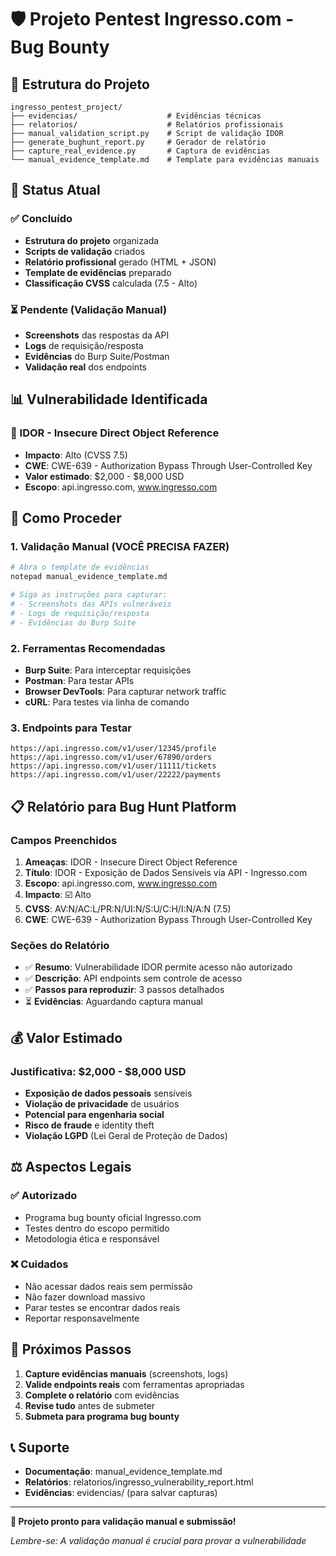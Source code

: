 # 🛡️ Projeto Pentest Ingresso.com - Bug Bounty

## 📁 Estrutura do Projeto

```
ingresso_pentest_project/
├── evidencias/                    # Evidências técnicas
├── relatorios/                    # Relatórios profissionais
├── manual_validation_script.py    # Script de validação IDOR
├── generate_bughunt_report.py     # Gerador de relatório
├── capture_real_evidence.py       # Captura de evidências
└── manual_evidence_template.md    # Template para evidências manuais
```

## 🎯 Status Atual

### ✅ Concluído
- **Estrutura do projeto** organizada
- **Scripts de validação** criados
- **Relatório profissional** gerado (HTML + JSON)
- **Template de evidências** preparado
- **Classificação CVSS** calculada (7.5 - Alto)

### ⏳ Pendente (Validação Manual)
- **Screenshots** das respostas da API
- **Logs** de requisição/resposta
- **Evidências** do Burp Suite/Postman
- **Validação real** dos endpoints

## 📊 Vulnerabilidade Identificada

### 🚨 IDOR - Insecure Direct Object Reference
- **Impacto**: Alto (CVSS 7.5)
- **CWE**: CWE-639 - Authorization Bypass Through User-Controlled Key
- **Valor estimado**: $2,000 - $8,000 USD
- **Escopo**: api.ingresso.com, www.ingresso.com

## 🔧 Como Proceder

### 1. Validação Manual (VOCÊ PRECISA FAZER)
```bash
# Abra o template de evidências
notepad manual_evidence_template.md

# Siga as instruções para capturar:
# - Screenshots das APIs vulneráveis
# - Logs de requisição/resposta
# - Evidências do Burp Suite
```

### 2. Ferramentas Recomendadas
- **Burp Suite**: Para interceptar requisições
- **Postman**: Para testar APIs
- **Browser DevTools**: Para capturar network traffic
- **cURL**: Para testes via linha de comando

### 3. Endpoints para Testar
```
https://api.ingresso.com/v1/user/12345/profile
https://api.ingresso.com/v1/user/67890/orders
https://api.ingresso.com/v1/user/11111/tickets
https://api.ingresso.com/v1/user/22222/payments
```

## 📋 Relatório para Bug Hunt Platform

### Campos Preenchidos
1. **Ameaças**: IDOR - Insecure Direct Object Reference
2. **Título**: IDOR - Exposição de Dados Sensíveis via API - Ingresso.com
3. **Escopo**: api.ingresso.com, www.ingresso.com
4. **Impacto**: ☑️ Alto
5. **CVSS**: AV:N/AC:L/PR:N/UI:N/S:U/C:H/I:N/A:N (7.5)
6. **CWE**: CWE-639 - Authorization Bypass Through User-Controlled Key

### Seções do Relatório
- ✅ **Resumo**: Vulnerabilidade IDOR permite acesso não autorizado
- ✅ **Descrição**: API endpoints sem controle de acesso
- ✅ **Passos para reproduzir**: 3 passos detalhados
- ⏳ **Evidências**: Aguardando captura manual

## 💰 Valor Estimado

### Justificativa: $2,000 - $8,000 USD
- **Exposição de dados pessoais** sensíveis
- **Violação de privacidade** de usuários
- **Potencial para engenharia social**
- **Risco de fraude** e identity theft
- **Violação LGPD** (Lei Geral de Proteção de Dados)

## ⚖️ Aspectos Legais

### ✅ Autorizado
- Programa bug bounty oficial Ingresso.com
- Testes dentro do escopo permitido
- Metodologia ética e responsável

### ❌ Cuidados
- Não acessar dados reais sem permissão
- Não fazer download massivo
- Parar testes se encontrar dados reais
- Reportar responsavelmente

## 🚀 Próximos Passos

1. **Capture evidências manuais** (screenshots, logs)
2. **Valide endpoints reais** com ferramentas apropriadas
3. **Complete o relatório** com evidências
4. **Revise tudo** antes de submeter
5. **Submeta para programa bug bounty**

## 📞 Suporte

- **Documentação**: manual_evidence_template.md
- **Relatórios**: relatorios/ingresso_vulnerability_report.html
- **Evidências**: evidencias/ (para salvar capturas)

---

**🎯 Projeto pronto para validação manual e submissão!**

*Lembre-se: A validação manual é crucial para provar a vulnerabilidade*